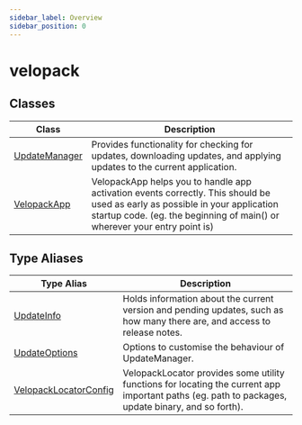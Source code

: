 ```yaml
---
sidebar_label: Overview
sidebar_position: 0
---
```

# velopack

## Classes

| Class | Description |
| ------ | ------ |
| [UpdateManager](Class.UpdateManager.md) | Provides functionality for checking for updates, downloading updates, and applying updates to the current application. |
| [VelopackApp](Class.VelopackApp.md) | VelopackApp helps you to handle app activation events correctly. This should be used as early as possible in your application startup code. (eg. the beginning of main() or wherever your entry point is) |

## Type Aliases

| Type Alias | Description |
| ------ | ------ |
| [UpdateInfo](TypeAlias.UpdateInfo.md) | Holds information about the current version and pending updates, such as how many there are, and access to release notes. |
| [UpdateOptions](TypeAlias.UpdateOptions.md) | Options to customise the behaviour of UpdateManager. |
| [VelopackLocatorConfig](TypeAlias.VelopackLocatorConfig.md) | VelopackLocator provides some utility functions for locating the current app important paths (eg. path to packages, update binary, and so forth). |
